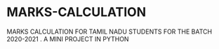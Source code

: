 # MARKS-CALCULATION
MARKS CALCULATION FOR TAMIL NADU STUDENTS FOR THE BATCH 2020-2021 . A MINI PROJECT IN PYTHON
